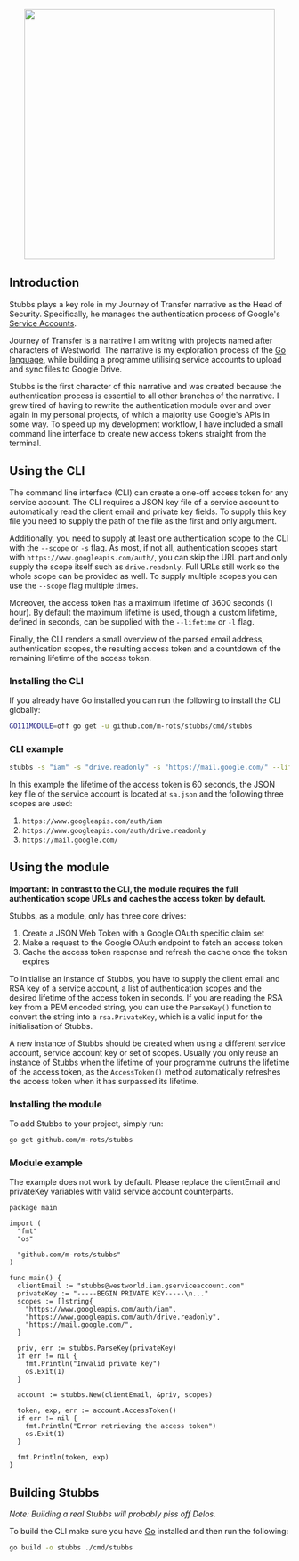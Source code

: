 <p align="center"><img width=450 src="banner.svg" /></p>

## Introduction

Stubbs plays a key role in my Journey of Transfer narrative as the Head of Security.
Specifically, he manages the authentication process of Google's [Service Accounts](https://cloud.google.com/iam/docs/service-accounts#what_are_service_accounts).

Journey of Transfer is a narrative I am writing with projects named after characters of Westworld. The narrative is my exploration process of the [Go language](https://golang.org), while building a programme utilising service accounts to upload and sync files to Google Drive.

Stubbs is the first character of this narrative and was created because the authentication process is essential to all other branches of the narrative. I grew tired of having to rewrite the authentication module over and over again in my personal projects, of which a majority use Google's APIs in some way. To speed up my development workflow, I have included a small command line interface to create new access tokens straight from the terminal.

## Using the CLI

The command line interface (CLI) can create a one-off access token for any service account. The CLI requires a JSON key file of a service account to automatically read the client email and private key fields. To supply this key file you need to supply the path of the file as the first and only argument.

Additionally, you need to supply at least one authentication scope to the CLI with the `--scope` or `-s` flag. As most, if not all, authentication scopes start with `https://www.googleapis.com/auth/`, you can skip the URL part and only supply the scope itself such as `drive.readonly`. Full URLs still work so the whole scope can be provided as well. To supply multiple scopes you can use the `--scope` flag multiple times.

Moreover, the access token has a maximum lifetime of 3600 seconds (1 hour). By default the maximum lifetime is used, though a custom lifetime, defined in seconds, can be supplied with the `--lifetime` or `-l` flag.

Finally, the CLI renders a small overview of the parsed email address, authentication scopes, the resulting access token and a countdown of the remaining lifetime of the access token.

### Installing the CLI

If you already have Go installed you can run the following to install the CLI globally:

```bash
GO111MODULE=off go get -u github.com/m-rots/stubbs/cmd/stubbs
```

### CLI example

```bash
stubbs -s "iam" -s "drive.readonly" -s "https://mail.google.com/" --lifetime 60 sa.json
```

In this example the lifetime of the access token is 60 seconds, the JSON key file of the service account is located at `sa.json` and the following three scopes are used:

1. `https://www.googleapis.com/auth/iam`
2. `https://www.googleapis.com/auth/drive.readonly`
3. `https://mail.google.com/`

## Using the module

**Important: In contrast to the CLI, the module requires the full authentication scope URLs and caches the access token by default.**

Stubbs, as a module, only has three core drives:

1. Create a JSON Web Token with a Google OAuth specific claim set
2. Make a request to the Google OAuth endpoint to fetch an access token
3. Cache the access token response and refresh the cache once the token expires

To initialise an instance of Stubbs, you have to supply the client email and RSA key of a service account, a list of authentication scopes and the desired lifetime of the access token in seconds. If you are reading the RSA key from a PEM encoded string, you can use the `ParseKey()` function to convert the string into a `rsa.PrivateKey`, which is a valid input for the initialisation of Stubbs.

A new instance of Stubbs should be created when using a different service account, service account key or set of scopes. Usually you only reuse an instance of Stubbs when the lifetime of your programme outruns the lifetime of the access token, as the `AccessToken()` method automatically refreshes the access token when it has surpassed its lifetime.

### Installing the module

To add Stubbs to your project, simply run:

```bash
go get github.com/m-rots/stubbs
```

### Module example

The example does not work by default. Please replace the clientEmail and privateKey variables with valid service account counterparts.

```golang
package main

import (
  "fmt"
  "os"
  
  "github.com/m-rots/stubbs"
)

func main() {
  clientEmail := "stubbs@westworld.iam.gserviceaccount.com"
  privateKey := "-----BEGIN PRIVATE KEY-----\n..."
  scopes := []string{
    "https://www.googleapis.com/auth/iam",
    "https://www.googleapis.com/auth/drive.readonly",
    "https://mail.google.com/",
  }

  priv, err := stubbs.ParseKey(privateKey)
  if err != nil {
    fmt.Println("Invalid private key")
    os.Exit(1)
  }

  account := stubbs.New(clientEmail, &priv, scopes)

  token, exp, err := account.AccessToken()
  if err != nil {
    fmt.Println("Error retrieving the access token")
    os.Exit(1)
  }

  fmt.Println(token, exp)
}
```

## Building Stubbs

*Note: Building a real Stubbs will probably piss off Delos.*

To build the CLI make sure you have [Go](https://golang.org/doc/install) installed and then run the following:

```bash
go build -o stubbs ./cmd/stubbs
```
